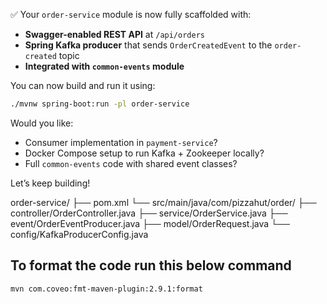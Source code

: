 ✅ Your `order-service` module is now fully scaffolded with:

- **Swagger-enabled REST API** at `/api/orders`
- **Spring Kafka producer** that sends `OrderCreatedEvent` to the `order-created` topic
- **Integrated with `common-events` module**

You can now build and run it using:
```bash
./mvnw spring-boot:run -pl order-service
```

Would you like:
- Consumer implementation in `payment-service`?
- Docker Compose setup to run Kafka + Zookeeper locally?
- Full `common-events` code with shared event classes?

Let’s keep building!

order-service/
├── pom.xml
└── src/main/java/com/pizzahut/order/
├── controller/OrderController.java
├── service/OrderService.java
├── event/OrderEventProducer.java
├── model/OrderRequest.java
└── config/KafkaProducerConfig.java


## To format the code run this below command
``mvn com.coveo:fmt-maven-plugin:2.9.1:format``